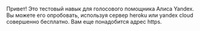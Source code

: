 Привет! Это тестовый навык для голосового помощника Алиса Yandex. Вы можете его опробовать, используя сервер heroku или yandex cloud совершенно бесплатно. Вам еще понадобится адрес https.